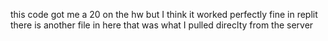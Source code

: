 this code got me a 20 on the hw but I think it worked perfectly fine in replit
there is another file in here that was what I pulled direclty from the server
